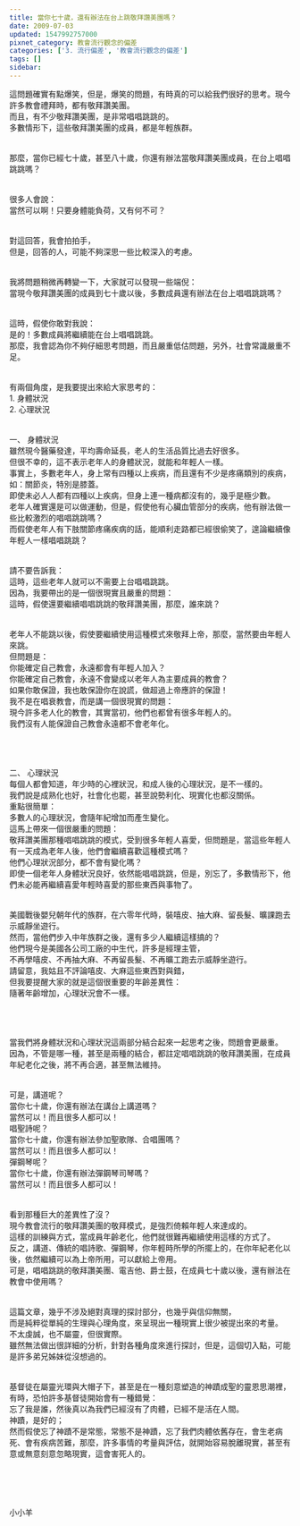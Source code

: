 ```yaml
---
title: 當你七十歲，還有辦法在台上跳敬拜讚美團嗎？
date: 2009-07-03
updated: 1547992757000
pixnet_category: 教會流行觀念的偏差
categories: ['3. 流行偏差', '教會流行觀念的偏差']
tags: []
sidebar: 
---
```


<p>這問題確實有點爆笑，但是，爆笑的問題，有時真的可以給我們很好的思考。<!--more-->現今許多教會禮拜時，都有敬拜讚美團。<br/>而且，有不少敬拜讚美團，是非常唱唱跳跳的。<br/>多數情形下，這些敬拜讚美團的成員，都是年輕族群。<br/><br/><br/>那麼，當你已經七十歲，甚至八十歲，你還有辦法當敬拜讚美團成員，在台上唱唱跳跳嗎？<br/><br/><br/>很多人會說：<br/>當然可以啊！只要身體能負荷，又有何不可？<br/><br/><br/>對這回答，我會拍拍手，<br/>但是，回答的人，可能不夠深思一些比較深入的考慮。<br/><br/><br/>我將問題稍微再轉變一下，大家就可以發現一些端倪：<br/>當現今敬拜讚美團的成員到七十歲以後，多數成員還有辦法在台上唱唱跳跳嗎？<br/><br/><br/>這時，假使你敢對我說：<br/>是的！多數成員將繼續能在台上唱唱跳跳。<br/>那麼，我會認為你不夠仔細思考問題，而且嚴重低估問題，另外，社會常識嚴重不足。<br/><br/><br/>有兩個角度，是我要提出來給大家思考的：<br/>1.	身體狀況<br/>2.	心理狀況<br/><br/><br/>一、	身體狀況<br/>雖然現今醫藥發達，平均壽命延長，老人的生活品質比過去好很多。<br/>但很不幸的，這不表示老年人的身體狀況，就能和年輕人一樣。<br/>事實上，多數老年人，身上常有四種以上疾病，而且還有不少是疼痛類別的疾病，如：關節炎，特別是膝蓋。<br/>即使未必人人都有四種以上疾病，但身上連一種病都沒有的，幾乎是極少數。<br/>老年人確實還是可以做運動，但是，假使他有心臟血管部分的疾病，他有辦法做一些比較激烈的唱唱跳跳嗎？<br/>而假使老年人有下肢關節疼痛疾病的話，能順利走路都已經很偷笑了，遑論繼續像年輕人一樣唱唱跳跳？<br/><br/><br/>請不要告訴我：<br/>這時，這些老年人就可以不需要上台唱唱跳跳。<br/>因為，我要帶出的是一個很現實且嚴重的問題：<br/>這時，假使還要繼續唱唱跳跳的敬拜讚美團，那麼，誰來跳？<br/><br/><br/>老年人不能跳以後，假使要繼續使用這種模式來敬拜上帝，那麼，當然要由年輕人來跳。<br/>但問題是：<br/>你能確定自己教會，永遠都會有年輕人加入？<br/>你能確定自己教會，永遠不會變成以老年人為主要成員的教會？<br/>如果你敢保證，我也敢保證你在說謊，做超過上帝應許的保證！<br/>我不是在唱衰教會，而是講一個很現實的問題：<br/>現今許多老人化的教會，其實當初，他們也都曾有很多年輕人的。<br/>我們沒有人能保證自己教會永遠都不會老年化。<br/><br/><br/><br/><br/>二、	心理狀況<br/>每個人都會知道，年少時的心裡狀況，和成人後的心理狀況，是不一樣的。<br/>我們說是成熟化也好，社會化也罷，甚至說勢利化、現實化也都沒關係。<br/>重點很簡單：<br/>多數人的心理狀況，會隨年紀增加而產生變化。<br/>這馬上帶來一個很嚴重的問題：<br/>敬拜讚美團那種唱唱跳跳的模式，受到很多年輕人喜愛，但問題是，當這些年輕人有一天成為老年人後，他們會繼續喜歡這種模式嗎？<br/>他們心理狀況部分，都不會有變化嗎？<br/>即使一個老年人身體狀況良好，依然能唱唱跳跳，但是，別忘了，多數情形下，他們未必能再繼續喜愛年輕時喜愛的那些東西與事物了。<br/><br/><br/>美國戰後嬰兒朝年代的族群，在六零年代時，裝嘻皮、抽大麻、留長髮、曠課跑去示威靜坐遊行。<br/>然而，當他們步入中年族群之後，還有多少人繼續這樣搞的？<br/>他們現今是美國各公司工廠的中生代，許多是經理主管，<br/>不再學嘻皮、不再抽大麻、不再留長髮、不再曠工跑去示威靜坐遊行。<br/>請留意，我姑且不評論嘻皮、大麻這些東西對與錯，<br/>但我要提醒大家的就是這個很重要的年齡差異性：<br/>隨著年齡增加，心理狀況會不一樣。<br/><br/><br/><br/><br/>當我們將身體狀況和心理狀況這兩部分結合起來一起思考之後，問題會更嚴重。<br/>因為，不管是哪一種，甚至是兩種的結合，都註定唱唱跳跳的敬拜讚美團，在成員年紀老化之後，將不再合適，甚至無法維持。<br/><br/><br/>可是，講道呢？<br/>當你七十歲，你還有辦法在講台上講道嗎？<br/>當然可以！而且很多人都可以！<br/>唱聖詩呢？<br/>當你七十歲，你還有辦法參加聖歌隊、合唱團嗎？<br/>當然可以！而且很多人都可以！<br/>彈鋼琴呢？<br/>當你七十歲，你還有辦法彈鋼琴司琴嗎？<br/>當然可以！而且很多人都可以！<br/><br/><br/>看到那種巨大的差異性了沒？<br/>現今教會流行的敬拜讚美團的敬拜模式，是強烈倚賴年輕人來達成的。<br/>這樣的訓練與方式，當成員年齡老化，他們就很難再繼續使用這樣的方式了。<br/>反之，講道、傳統的唱詩歌、彈鋼琴，你年輕時所學的所擺上的，在你年紀老化以後，依然繼續可以為上帝所用，可以獻給上帝用。<br/>可是，唱唱跳跳的敬拜讚美團、電吉他、爵士鼓，在成員七十歲以後，還有辦法在教會中使用嗎？<br/><br/><br/>這篇文章，幾乎不涉及絕對真理的探討部分，也幾乎與信仰無關，<br/>而是純粹從單純的生理與心理角度，來呈現出一種現實上很少被提出來的考量。<br/>不太虔誠，也不屬靈，但很實際。<br/>雖然無法做出很詳細的分析，針對各種角度來進行探討，但是，這個切入點，可能是許多弟兄姊妹從沒想過的。<br/><br/><br/>基督徒在屬靈光環與大帽子下，甚至是在一種刻意塑造的神蹟成聖的靈恩思潮裡，有時，恐怕許多基督徒開始會有一種錯覺：<br/>忘了我是誰，然後真以為我們已經沒有了肉體，已經不是活在人間。<br/>神蹟，是好的；<br/>然而假使忘了神蹟不是常態，常態不是神蹟，忘了我們肉體依舊存在，會生老病死、會有疾病苦難，那麼，許多事情的考量與評估，就開始容易脫離現實，甚至有意或無意刻意忽略現實，這會害死人的。<br/><br/><br/><br/><br/><br/>小小羊<br/></p>